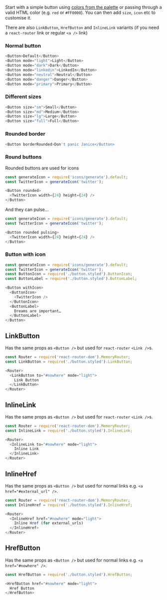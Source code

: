 Start with a simple button using [colors from the palette](/#!/Colors) or passing through a valid HTML color (e.g. `red` or `#FF0000`). You can then add `size`, `icon` etc to customise it.

There are also `LinkButton`, `HrefButton` and `InlineLink` variants (if you need a `react-router` link or regular `<a />` link)

### Normal button

```js
<Button>Default</Button>
<Button mode="light">Light</Button>
<Button mode="dark">Dark</Button>
<Button mode="linkedin">LinkedIn</Button>
<Button mode="neutral">Neutral</Button>
<Button mode="danger">Danger</Button>
<Button mode="primary">Primary</Button>
```

### Different sizes

```js
<Button size="sm">Small</Button>
<Button size="md">Medium</Button>
<Button size="lg">Large</Button>
<Button size="full">Full</Button>
```

### Rounded border

```js
<Button borderRounded>Don't panic Janice</Button>
```

### Round buttons

Rounded buttons are used for icons

```js
const generateIcon = require('icons/generate').default;
const TwitterIcon = generateIcon('twitter');

<Button rounded>
  <TwitterIcon width={24} height={24} />
</Button>
```

And they can pulse…

```js
const generateIcon = require('icons/generate').default;
const TwitterIcon = generateIcon('twitter');

<Button rounded pulsing>
  <TwitterIcon width={24} height={24} />
</Button>
```

### Button with icon
```js
const generateIcon = require('icons/generate').default;
const TwitterIcon = generateIcon('twitter');
const ButtonIcon = require('./button.styled').ButtonIcon;
const ButtonLabel = require('./button.styled').ButtonLabel;

<Button withIcon>
  <ButtonIcon>
    <TwitterIcon />
  </ButtonIcon>
  <ButtonLabel>
    Dreams are important…
  </ButtonLabel>
</Button>
```

## LinkButton

Has the same props as `<Button />` but used for `react-router` `<Link />`s.

```js
const Router = require('react-router-dom').MemoryRouter;
const LinkButton = require('./button.styled').LinkButton;

<Router>
  <LinkButton to="#nowhere" mode="light">
    Link Button
  </LinkButton>
</Router>
```

## InlineLink

Has the same props as `<Button />` but used for `react-router` `<Link />`s.

```js
const Router = require('react-router-dom').MemoryRouter;
const InlineLink = require('./button.styled').InlineLink;

<Router>
  <InlineLink to="#nowhere" mode="light">
    Inline Link
  </InlineLink>
</Router>
```

## InlineHref

Has the same props as `<Button />` but used for normal links e.g. `<a href="#external_url" />`.

```js
const Router = require('react-router-dom').MemoryRouter;
const InlineHref = require('./button.styled').InlineHref;

<Router>
  <InlineHref href="#nowhere" mode="light">
    Inline Href (for external_urls)
  </InlineHref>
</Router>
```

## HrefButton

Has the same props as `<Button />` but used for normal links e.g. `<a href="#nowhere" />`.

```js
const HrefButton = require('./button.styled').HrefButton;

<HrefButton href="#nowhere" mode="light">
  Href Button
</HrefButton>
```
